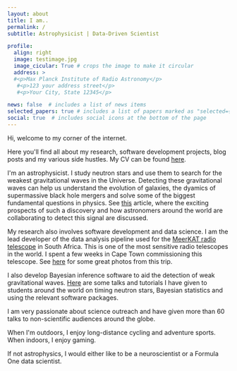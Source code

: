 ```yaml
---
layout: about
title: I am..
permalink: /
subtitle: Astrophysicist | Data-Driven Scientist 

profile:
  align: right
  image: testimage.jpg
  image_cicular: True # crops the image to make it circular
  address: >
  #<p>Max Planck Institute of Radio Astronomy</p>
   #<p>123 your address street</p>
   #<p>Your City, State 12345</p>

news: false  # includes a list of news items
selected_papers: true # includes a list of papers marked as "selected={true}"
social: true  # includes social icons at the bottom of the page
---
```


Hi, welcome to my corner of the internet. 

Here you'll find all about my research, software development projects, blog posts and my various side hustles. My CV can be found [here](/cv/).

I'm an astrophysicist. I study neutron stars and use them to search for the weakest gravitational waves in the Universe. Detecting these gravitational waves can help us understand the evolution of galaxies, the dyamics of supermassive black hole mergers and solve some of the biggest fundamental questions in physics. See [this](/projects/gwb) article, where the exciting prospects of such a discovery and how astronomers around the world are collaborating to detect this signal are discussed.

My research also involves software development and data science. I am the lead developer of the data analysis pipeline used for the <a href="https://www.sarao.ac.za/gallery/meerkat/">MeerKAT radio telescope</a> in South Africa. This is one of the most sensitive radio telescopes in the world. I spent a few weeks in Cape Town commissioning this telescope. See [here](/projects/capetown) for some great photos from this trip. 

I also develop Bayesian inference software to aid the detection of weak gravitational waves. [Here](/projects/inference) are some talks and tutorials I have given to students around the world on timing neutron stars, Bayesian statistics and using the relevant software packages.

I am very passionate about science outreach and have given more than 60 talks to non-scientific audiences around the globe. 

When I'm outdoors, I enjoy long-distance cycling and adventure sports. When indoors, I enjoy gaming. 

If not astrophysics, I would either like to be a neuroscientist or a Formula One data scientist. 